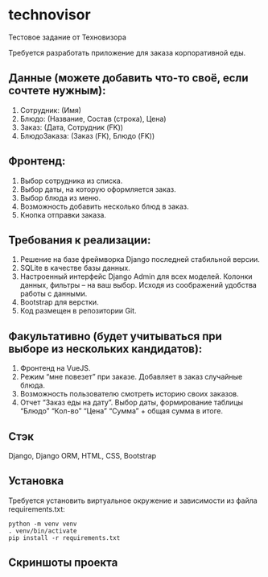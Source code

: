 # technovisor
Тестовое задание от Техновизора

Требуется разработать приложение для заказа корпоративной еды.

## Данные (можете добавить что-то своё, если сочтете нужным):
1. Сотрудник: (Имя)
2. Блюдо: (Название, Состав (строка), Цена)
3. Заказ: (Дата, Сотрудник (FK))
4. БлюдоЗаказа: (Заказ (FK), Блюдо (FK))

## Фронтенд:
1. Выбор сотрудника из списка.
2. Выбор даты, на которую оформляется заказ.
3. Выбор блюда из меню.
4. Возможность добавить несколько блюд в заказ.
5. Кнопка отправки заказа.

## Требования к реализации:
1. Решение на базе фреймворка Django последней стабильной версии.
2. SQLite в качестве базы данных.
3. Настроенный интерфейс Django Admin для всех моделей. Колонки данных, фильтры – на ваш выбор. Исходя из соображений удобства работы с данными.
4. Bootstrap для верстки. 
5. Код размещен в репозитории Git.

## Факультативно (будет учитываться при выборе из нескольких кандидатов):
1. Фронтенд на VueJS.
2. Режим “мне повезет” при заказе. Добавляет в заказ случайные блюда.
3. Возможность пользователю смотреть историю своих заказов.
4. Отчет “Заказ еды на дату”. Выбор даты, формирование таблицы “Блюдо”  “Кол-во” “Цена” “Сумма” + общая сумма в итоге.

## Стэк
Django, Django ORM, HTML, CSS, Bootstrap

## Установка
Требуется установить виртуальное окружение и зависимости из файла requirements.txt:
```
python -m venv venv
. venv/bin/activate
pip install -r requirements.txt
```

## Скриншоты проекта
